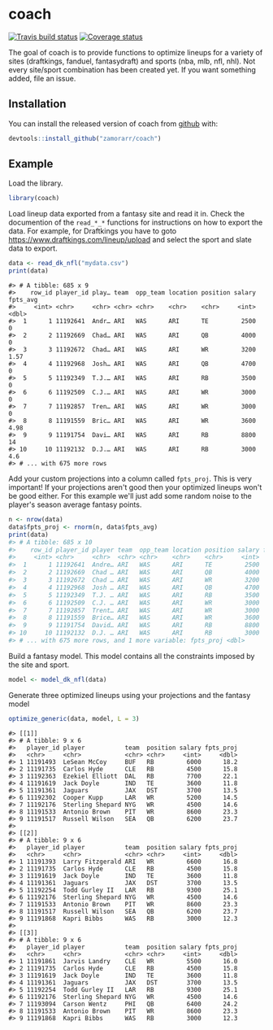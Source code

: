 
<!-- README.md is generated from README.Rmd. Please edit that file -->
coach
=====

[![Travis build status](https://travis-ci.org/zamorarr/coach.svg?branch=master)](https://travis-ci.org/zamorarr/coach) [![Coverage status](https://codecov.io/gh/zamorarr/coach/branch/master/graph/badge.svg)](https://codecov.io/github/zamorarr/coach?branch=master)

The goal of coach is to provide functions to optimize lineups for a variety of sites (draftkings, fanduel, fantasydraft) and sports (nba, mlb, nfl, nhl). Not every site/sport combination has been created yet. If you want something added, file an issue.

Installation
------------

You can install the released version of coach from [github](https://github.com/zamorarr/coach) with:

``` r
devtools::install_github("zamorarr/coach")
```

Example
-------

Load the library.

``` r
library(coach)
```

Load lineup data exported from a fantasy site and read it in. Check the documention of the `read_*_*` functions for instructions on how to export the data. For example, for Draftkings you have to goto <https://www.draftkings.com/lineup/upload> and select the sport and slate data to export.

``` r
data <- read_dk_nfl("mydata.csv")
print(data)
```

    #> # A tibble: 685 x 9
    #>    row_id player_id play… team  opp_team location position salary fpts_avg
    #>     <int> <chr>     <chr> <chr> <chr>    <chr>    <chr>     <int>    <dbl>
    #>  1      1 11192641  Andr… ARI   WAS      ARI      TE         2500     0   
    #>  2      2 11192669  Chad… ARI   WAS      ARI      QB         4000     0   
    #>  3      3 11192672  Chad… ARI   WAS      ARI      WR         3200     1.57
    #>  4      4 11192968  Josh… ARI   WAS      ARI      QB         4700     0   
    #>  5      5 11192349  T.J.… ARI   WAS      ARI      RB         3500     0   
    #>  6      6 11192509  C.J.… ARI   WAS      ARI      WR         3000     0   
    #>  7      7 11192857  Tren… ARI   WAS      ARI      WR         3000     0   
    #>  8      8 11191559  Bric… ARI   WAS      ARI      WR         3600     4.98
    #>  9      9 11191754  Davi… ARI   WAS      ARI      RB         8800    14   
    #> 10     10 11192132  D.J.… ARI   WAS      ARI      RB         3000     4.6 
    #> # ... with 675 more rows

Add your custom projections into a column called `fpts_proj`. This is very important! If your projections aren't good then your optimized lineups won't be good either. For this example we'll just add some random noise to the player's season average fantasy points.

``` r
n <- nrow(data)
data$fpts_proj <- rnorm(n, data$fpts_avg)
print(data)
#> # A tibble: 685 x 10
#>    row_id player_id player team  opp_team location position salary fpts_avg
#>     <int> <chr>     <chr>  <chr> <chr>    <chr>    <chr>     <int>    <dbl>
#>  1      1 11192641  Andre… ARI   WAS      ARI      TE         2500     0   
#>  2      2 11192669  Chad … ARI   WAS      ARI      QB         4000     0   
#>  3      3 11192672  Chad … ARI   WAS      ARI      WR         3200     1.57
#>  4      4 11192968  Josh … ARI   WAS      ARI      QB         4700     0   
#>  5      5 11192349  T.J. … ARI   WAS      ARI      RB         3500     0   
#>  6      6 11192509  C.J. … ARI   WAS      ARI      WR         3000     0   
#>  7      7 11192857  Trent… ARI   WAS      ARI      WR         3000     0   
#>  8      8 11191559  Brice… ARI   WAS      ARI      WR         3600     4.98
#>  9      9 11191754  David… ARI   WAS      ARI      RB         8800    14   
#> 10     10 11192132  D.J. … ARI   WAS      ARI      RB         3000     4.6 
#> # ... with 675 more rows, and 1 more variable: fpts_proj <dbl>
```

Build a fantasy model. This model contains all the constraints imposed by the site and sport.

``` r
model <- model_dk_nfl(data)
```

Generate three optimized lineups using your projections and the fantasy model

``` r
optimize_generic(data, model, L = 3)
```

    #> [[1]]
    #> # A tibble: 9 x 6
    #>   player_id player           team  position salary fpts_proj
    #>   <chr>     <chr>            <chr> <chr>     <int>     <dbl>
    #> 1 11191493  LeSean McCoy     BUF   RB         6000      18.2
    #> 2 11191735  Carlos Hyde      CLE   RB         4500      15.8
    #> 3 11192363  Ezekiel Elliott  DAL   RB         7700      22.1
    #> 4 11191619  Jack Doyle       IND   TE         3600      11.8
    #> 5 11191361  Jaguars          JAX   DST        3700      13.5
    #> 6 11192302  Cooper Kupp      LAR   WR         5200      14.5
    #> 7 11192176  Sterling Shepard NYG   WR         4500      14.6
    #> 8 11191533  Antonio Brown    PIT   WR         8600      23.3
    #> 9 11191517  Russell Wilson   SEA   QB         6200      23.7
    #> 
    #> [[2]]
    #> # A tibble: 9 x 6
    #>   player_id player           team  position salary fpts_proj
    #>   <chr>     <chr>            <chr> <chr>     <int>     <dbl>
    #> 1 11191393  Larry Fitzgerald ARI   WR         6600      16.8
    #> 2 11191735  Carlos Hyde      CLE   RB         4500      15.8
    #> 3 11191619  Jack Doyle       IND   TE         3600      11.8
    #> 4 11191361  Jaguars          JAX   DST        3700      13.5
    #> 5 11192254  Todd Gurley II   LAR   RB         9300      25.1
    #> 6 11192176  Sterling Shepard NYG   WR         4500      14.6
    #> 7 11191533  Antonio Brown    PIT   WR         8600      23.3
    #> 8 11191517  Russell Wilson   SEA   QB         6200      23.7
    #> 9 11191868  Kapri Bibbs      WAS   RB         3000      12.3
    #> 
    #> [[3]]
    #> # A tibble: 9 x 6
    #>   player_id player           team  position salary fpts_proj
    #>   <chr>     <chr>            <chr> <chr>     <int>     <dbl>
    #> 1 11191861  Jarvis Landry    CLE   WR         5500      16.0
    #> 2 11191735  Carlos Hyde      CLE   RB         4500      15.8
    #> 3 11191619  Jack Doyle       IND   TE         3600      11.8
    #> 4 11191361  Jaguars          JAX   DST        3700      13.5
    #> 5 11192254  Todd Gurley II   LAR   RB         9300      25.1
    #> 6 11192176  Sterling Shepard NYG   WR         4500      14.6
    #> 7 11193094  Carson Wentz     PHI   QB         6400      24.2
    #> 8 11191533  Antonio Brown    PIT   WR         8600      23.3
    #> 9 11191868  Kapri Bibbs      WAS   RB         3000      12.3

